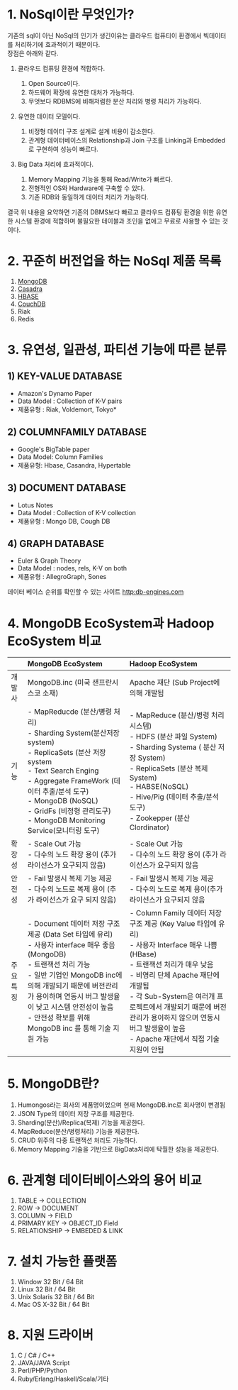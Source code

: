 # 1. NoSql이란 무엇인가?
기존의 sql이 아닌 NoSql의 인기가 생긴이유는 클라우드 컴퓨티이 환경에서 빅데이터를 처리하기에 효과적이기 때문이다. <br>
장점은 아래와 같다.<br> 

1. 클라우드 컴퓨팅 환경에 적합하다.<br>
   1) Open Source이다.  
   2) 하드웨어 확장에 유연한 대처가 가능하다.  	
   3) 무엇보다 RDBMS에 비해저렴한 분산 처리와 병령 처리가 가능하다.  
   
2. 유연한 데이터 모델이다. <br> 
	1) 비정형 데이터 구조 설계로 설계 비용이 감소한다.  <br>
	2) 관계형 데이터베이스의 Relationship과 Join 구조를 Linking과 Embedded로 구현하여 성능이 빠르다. <br>
	
3. Big Data 처리에 효과적이다. <br>
	1) Memory Mapping 기능을 통해 Read/Write가 빠르다.  
	2) 전형적인 OS와 Hardware에 구축할 수 있다.  
	3) 기존 RDB와 동일하게 데이터 처리가 가능하다.  

결국 위 내용을 요약하면 기존의 DBMS보다 빠르고 클라우드 컴퓨팅 환경을 위한 유연한 시스템 환경에 적합하며 불필요한 테이블과 조인을 없애고 무료로 사용할 수 있는 것이다. 

# 2. 꾸준히 버전업을 하는 NoSql 제품 목록
1. [MongoDB](http://www.mongodb.org)
2. [Casadra](http://couchdb.apache.org)
3. [HBASE](http://hbase.apache.org)
4. [CouchDB](http://couchdb.apache.org)
5. Riak
6. Redis


# 3. 유연성, 일관성, 파티션 기능에 따른 분류

## 1) KEY-VALUE DATABASE
- Amazon's Dynamo Paper
- Data Model : Collection of K-V pairs
- 제품유형 : Riak, Voldemort, Tokyo*

## 2) COLUMNFAMILY DATABASE
- Google's BigTable paper
- Data Model: Column Families
- 제품유형: Hbase, Casandra, Hypertable

## 3) DOCUMENT DATABASE
- Lotus Notes
- Data Model : Collection of K-V collection
- 제품유형 : Mongo DB, Cough DB

## 4) GRAPH DATABASE
- Euler & Graph Theory
- Data Model : nodes, rels, K-V on both
- 제품유형 : AllegroGraph, Sones

데이터 베이스 순위를 확인할 수 있는 사이트 [http:db-engines.com](http:db-engines.com)


# 4. MongoDB EcoSystem과 Hadoop EcoSystem 비교

|     | MongoDB EcoSystem | Hadoop EcoSystem |
|:----------|:-----------|:-----------------|
| 개발사 | MongoDB.inc (미국 샌프란시스코 소재) | Apache 재단 (Sub Project에 의해 개발됨 |
| 기능 | - MapReducde (분산/병령 처리)<br > - Sharding System(분산저장 system) <br> - ReplicaSets (분산 저장 system <br> - Text Search Enging  <br> - Aggregate FrameWork (데이터 추출/분석 도구) <br> - MongoDB (NoSQL) <br> - GridFs (비정형 관리도구) <br> -  MongoDB Monitoring Service(모니터링 도구) | - MapReduce (분산/병령 처리 시스템) <br> - HDFS (분산 파일 System) <br> - Sharding Systema ( 분산 저장 System) <br> - ReplicaSets (분산 복제 System) <br> - HABSE(NoSQL)  <br> - Hive/Pig (데이터 추출/분석 도구) <br> - Zookepper (분산 Clordinator)|
|확장성 | - Scale Out 가능 <br> - 다수의 노드 확장 용이 (추가 라이선스가 요구되지 않음)| - Scale Out 가능 <br> - 다수의 노드 확장 용이 (추가 라이선스가 요구되지 않음 |
| 안전성 | - Fail 발생시 복제 기능 제공 <br> - 다수의 노드로 복제 용이 (추가 라이선스가 요구 되지 않음) | - Fail 발생시 복제 기능 제공 <br> - 다수의 노드로 복제 용이(추가 라이선스가 요구되지 않음 |
| 주요특징 | - Document 데이터 저장 구조 제공 (Data Set 타입에 유리) <br> - 사용자 interface 매우 좋음(MongoDB) <br> - 트랜잭션 처리 가능 <br> - 일반 기업인 MongoDB inc에 의해 개발되기 때문에 버전관리가 용이하며 연동시 버그 발생율이 낮고 시스템 안전성이 높음 <br> - 안전성 확보를 위해 MongoDB inc 를 통해 기술 지원 가능 | - Column Family 데이터 저장 구조 제공 (Key Value 타입에 유리) <br> - 사용자 Interface 매우 나쁨(HBase)<br> - 트랜잭션 처리가 매우 낮음 <br> - 비영리 단체 Apache 재단에 개발됨 <br> - 각 Sub-System은 여러개 프로젝트에서 개발되기 때문에 버전 관리가 용이하지 않으며 연동시 버그 발생율이 높음 <br> - Apache 재단에서 직접 기술 지원이 안됨  |


# 5. MongoDB란?
1. Humongos라는 회사의 제품명이었으며 현재 MongoDB.inc로 회사명이 변경됨
2. JSON Type의 데이터 저장 구조를 제공한다. 
3. Sharding(분산)/Replica(복제) 기능을 제공한다. 
4. MapReduce(분산/병령처리) 기능을 제공한다. 
5. CRUD 위주의 다중 트랜잭션 처리도 가능하다.
6. Memory Mapping 기술을 기반으로 BigData처리에 탁월한 성능을 제공한다.

# 6. 관계형 데이터베이스와의 용어 비교
1. TABLE -> COLLECTION 
2. ROW -> DOCUMENT
3. COLUMN -> FIELD
4. PRIMARY KEY -> OBJECT_ID Field
5. RELATIONSHIP -> EMBEDED & LINK

# 7. 설치 가능한 플랫폼
1. Window 32 Bit / 64 Bit
2. Linux 32 Bit / 64 Bit
3. Unix Solaris 32 Bit / 64 Bit
4. Mac OS X-32 Bit / 64 Bit

# 8. 지원 드라이버
1. C / C# / C++
2. JAVA/JAVA Script
3. Perl/PHP/Python
4. Ruby/Erlang/Haskell/Scala/기타


